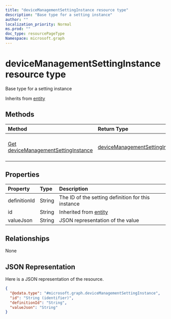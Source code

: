 ```yaml
---
title: "deviceManagementSettingInstance resource type"
description: "Base type for a setting instance"
author: ""
localization_priority: Normal
ms.prod: ""
doc_type: resourcePageType
Namespace: microsoft.graph
---
```



# deviceManagementSettingInstance resource type

Base type for a setting instance


Inherits from [entity](../resources/entity.md)

## Methods
|Method|Return Type|Description|
|:---|:---|:---|
|[Get deviceManagementSettingInstance](../api/devicemanagementsettinginstance-get.md)|[deviceManagementSettingInstance](../resources/deviceManagementSettingInstance.md)|Read properties and relationships of the [deviceManagementSettingInstance](../resources/devicemanagementsettinginstance.md) object.|

## Properties
|Property|Type|Description|
|:---|:---|:---|
|definitionId|String|The ID of the setting definition for this instance|
|id|String| Inherited from [entity](../resources/entity.md)|
|valueJson|String|JSON representation of the value|

## Relationships
None

## JSON Representation
Here is a JSON representation of the resource.
<!-- {
  "blockType": "resource",
  "keyProperty": "id",
  "@odata.type": "microsoft.graph.deviceManagementSettingInstance",
  "baseType": "microsoft.graph.entity",
  "openType": false
}
-->
``` json
{
  "@odata.type": "#microsoft.graph.deviceManagementSettingInstance",
  "id": "String (identifier)",
  "definitionId": "String",
  "valueJson": "String"
}
```

